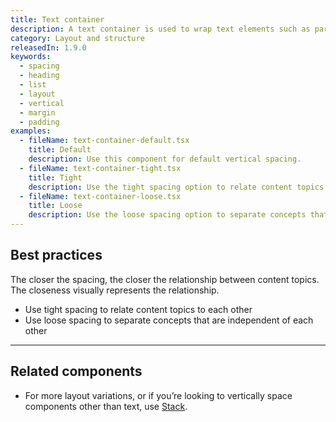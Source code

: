 ```yaml
---
title: Text container
description: A text container is used to wrap text elements such as paragraphs, headings, and lists to give them vertical spacing.
category: Layout and structure
releasedIn: 1.9.0
keywords:
  - spacing
  - heading
  - list
  - layout
  - vertical
  - margin
  - padding
examples:
  - fileName: text-container-default.tsx
    title: Default
    description: Use this component for default vertical spacing.
  - fileName: text-container-tight.tsx
    title: Tight
    description: Use the tight spacing option to relate content topics to each other.
  - fileName: text-container-loose.tsx
    title: Loose
    description: Use the loose spacing option to separate concepts that are independent of each other.
---
```


## Best practices

The closer the spacing, the closer the relationship between content topics. The closeness visually represents the relationship.

- Use tight spacing to relate content topics to each other
- Use loose spacing to separate concepts that are independent of each other

---

## Related components

- For more layout variations, or if you’re looking to vertically space components other than text, use [Stack](https://polaris.shopify.com/components/layout-and-structure/alpha-stack).
